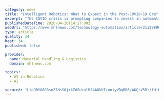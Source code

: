 ```yaml
---
category: news
title: "Intelligent Robotics: What to Expect in the Post-COVID-19 Era"
excerpt: "The COVID crisis is prompting companies to invest in automation and robotics to better manage operations, despite facing revenue declines resulting from the pandemic."
publishedDateTime: 2020-04-28T14:27:00Z
webUrl: "https://www.mhlnews.com/technology-automation/article/21129896/intelligent-robotics-what-to-expect-in-the-postcovid19-era"
type: article
quality: 34
heat: 34
published: false

provider:
  name: Material Handling & Logistics
  domain: mhlnews.com

topics:
  - AI in Robotics
  - AI

secured: "Lig9RY88O8soZ1NsSOjrkZdBUcolMJ4AOkhTzmniyVDqRD6/AKQsV5B+/fHiH3QMJb1mCLBeEf+/foad8rDNJkd/Req/itNhMcgbpV9pVXDplii1423pG7D5Ek1ikwtXBfsvlqk9YXAQ4qW6CQ1PxPcgaiSx+/tWpjnKfni5FnAlSMzvx7nB3pQ84cP4/m2kZ2QGnZWKGWi7AYw2HqCHey03MpYHI27Zazb+3tqt+tYJDYyUBonBRphoSxvr9PlBJrs8KKKHsaiSbSM9u95CSlTn30kGYFwIAW1EofDtas3HEXdF8D24ZI1HoviXV0JhkJUwqYUJyWNId6i/LVWteeBohwLyRMOxUby641IGWoFkC+NJB4ujjAwLSMV8iN4Y233UkihW4S/NTlCcwmOcVByqXT6iDUBpfNJ4pQc2a/Bwrli4nL2gsonawMaNqJ2rqEOh/zJAiHmadp2Gmj6Uz7kkrnMPIkGaorWNe/oO0+w=;vslTI2XaiIUYZLuDSkK3BA=="
---
```



